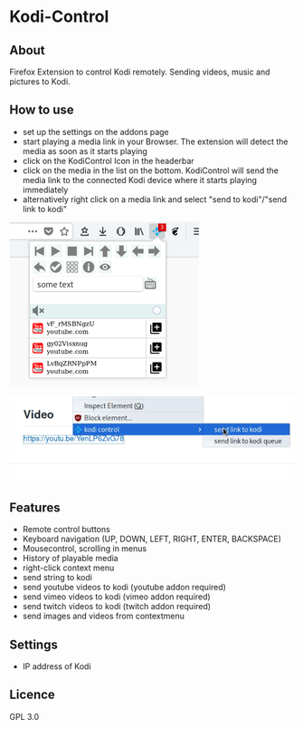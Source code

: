 # Kodi-Control

## About
Firefox Extension to control Kodi remotely. Sending videos, music and pictures to Kodi.

## How to use
* set up the settings on the addons page
* start playing a media link in your Browser. The extension will detect the media as soon as it starts playing
* click on the KodiControl Icon in the headerbar
* click on the media in the list on the bottom. KodiControl will send the media link to the connected Kodi device where it starts playing immediately
* alternatively right click on a media link and select "send to kodi"/"send link to kodi"

![screenshot](./screenshots/screenshot.png)

![screenshot](./screenshots/screenshot2.png)

## Features
* Remote control buttons
* Keyboard navigation (UP, DOWN, LEFT, RIGHT, ENTER, BACKSPACE)
* Mousecontrol, scrolling in menus
* History of playable media
* right-click context menu
* send string to kodi
* send youtube videos to kodi (youtube addon required)
* send vimeo videos to kodi (vimeo addon required)
* send twitch videos to kodi (twitch addon required)
* send images and videos from contextmenu

## Settings
* IP address of Kodi


## Licence
GPL 3.0
